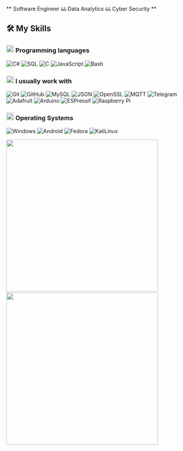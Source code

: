 <!--horizontal divider(gradiant)-->

**  Software Engineer  `&&` Data Analytics `&&` Cyber Security ** 


## 🛠️ My Skills

### <picture> <img src = "https://github.com/7oSkaaa/7oSkaaa/blob/main/Images/Programming_Languages.gif?raw=true" width = 20px>  </picture> Programming languages
![C#](https://img.shields.io/badge/C%23-111199?style=flat-square&logo=CSharp&logoColor=white)
![SQL](https://img.shields.io/badge/C%23-111199?style=flat-square&logo=SQL&logoColor=white)
![C](https://img.shields.io/badge/C-A8B9CC?style=flat-square&logo=C&logoColor=white)
![JavaScript](https://img.shields.io/badge/JavaScript-FFD500?style=flat-square&logo=JavaScript&logoColor=black)
![Bash](https://img.shields.io/badge/Bash-000000?style=flat-square&logo=Linux&logoColor=white)

### <picture> <img src = "https://github.com/7oSkaaa/7oSkaaa/blob/main/Images/Software_Tools.gif?raw=true" width = 20px>  </picture> I usually work with

![Git](https://img.shields.io/badge/Git-F05032?style=flat-square&logo=Git&logoColor=white)
![GitHub](https://img.shields.io/badge/GitHub-181717?style=flat-square&logo=GitHub&logoColor=white)
![MySQL](https://img.shields.io/badge/MySQL-4479A1?style=flat-square&logo=MySQL&logoColor=white)
![JSON](https://img.shields.io/badge/JSON-000000?style=flat-square&logo=JSON&logoColor=white)
![OpenSSL](https://img.shields.io/badge/OpenSSL-721412?style=flat-square&logo=OpenSSL&logoColor=white)
![MQTT](https://img.shields.io/badge/MQTT-721412?style=flat-square&logo=MQTT&logoColor=white)
![Telegram](https://img.shields.io/badge/Telegram-444499?style=flat-square&logo=Telegram&logoColor=white)
<br>
![Adafruit](https://img.shields.io/badge/Adafruit-000000?style=flat-square&logo=adafruit&logoColor=white)
![Arduino](https://img.shields.io/badge/Arduino-00979D?style=flat-square&logo=Arduino&logoColor=white)
![ESPressif](https://img.shields.io/badge/ESPressif-664499?style=flat-square&logo=espressif&logoColor=white)
![Raspberry Pi](https://img.shields.io/badge/Raspberry%20Pi-449955?style=flat-square&logo=Raspberry%20Pi&logoColor=white)

### <picture> <img src = "https://github.com/7oSkaaa/7oSkaaa/blob/main/Images/OS.gif?raw=true" width = 20px>  </picture> Operating Systems

![Windows](https://img.shields.io/badge/Windows-0078D6?style=flat-square&logo=Windows&logoColor=white)
![Android](https://img.shields.io/badge/Android-007000?style=flat-square&logo=Android&logoColor=white)
![Fedora](https://img.shields.io/badge/Fedora-E95420?style=flat-square&logo=Fedora&logoColor=white)
![KaliLinux](https://img.shields.io/badge/Kali-557C94?style=flat-square&logo=KaliLinux&logoColor=white)
<br>

<img src = "https://github-readme-stats.vercel.app/api/top-langs/?username=scott-weeden&theme=blue-green" width = 400px>&nbsp;&nbsp;
&nbsp;&nbsp;<img src = "https://github-readme-stats.vercel.app/api?username=scott-weeden&theme=blue-green" width = 400px>
